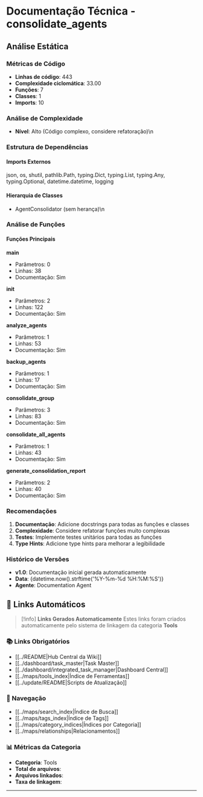 # Documentação Técnica - consolidate_agents

## Análise Estática

### Métricas de Código
- **Linhas de código**: 443
- **Complexidade ciclomática**: 33.00
- **Funções**: 7
- **Classes**: 1
- **Imports**: 10

### Análise de Complexidade
- **Nível**: Alto (Código complexo, considere refatoração)\n
### Estrutura de Dependências

#### Imports Externos
json, os, shutil, pathlib.Path, typing.Dict, typing.List, typing.Any, typing.Optional, datetime.datetime, logging

#### Hierarquia de Classes
- AgentConsolidator (sem herança)\n
### Análise de Funções

#### Funções Principais
**main**
- Parâmetros: 0
- Linhas: 38
- Documentação: Sim

**__init__**
- Parâmetros: 2
- Linhas: 122
- Documentação: Sim

**analyze_agents**
- Parâmetros: 1
- Linhas: 53
- Documentação: Sim

**backup_agents**
- Parâmetros: 1
- Linhas: 17
- Documentação: Sim

**consolidate_group**
- Parâmetros: 3
- Linhas: 83
- Documentação: Sim

**consolidate_all_agents**
- Parâmetros: 1
- Linhas: 43
- Documentação: Sim

**generate_consolidation_report**
- Parâmetros: 2
- Linhas: 40
- Documentação: Sim

### Recomendações

1. **Documentação**: Adicione docstrings para todas as funções e classes
2. **Complexidade**: Considere refatorar funções muito complexas
3. **Testes**: Implemente testes unitários para todas as funções
4. **Type Hints**: Adicione type hints para melhorar a legibilidade

### Histórico de Versões

- **v1.0**: Documentação inicial gerada automaticamente
- **Data**: {datetime.now().strftime('%Y-%m-%d %H:%M:%S')}
- **Agente**: Documentation Agent


## 🔗 **Links Automáticos**

> [!info] **Links Gerados Automaticamente**
> Estes links foram criados automaticamente pelo sistema de linkagem da categoria **Tools**

### **📚 Links Obrigatórios**
- [[../README|Hub Central da Wiki]]
- [[../dashboard/task_master|Task Master]]
- [[../dashboard/integrated_task_manager|Dashboard Central]]
- [[../maps/tools_index|Índice de Ferramentas]]
- [[../update/README|Scripts de Atualização]]

### **🧭 Navegação**
- [[../maps/search_index|Índice de Busca]]
- [[../maps/tags_index|Índice de Tags]]
- [[../maps/category_indices|Índices por Categoria]]
- [[../maps/relationships|Relacionamentos]]

### **📊 Métricas da Categoria**
- **Categoria**: Tools
- **Total de arquivos**: <!-- Contador automático -->
- **Arquivos linkados**: <!-- Contador automático -->
- **Taxa de linkagem**: <!-- Percentual automático -->

---

